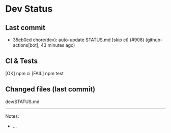 # Dev Status

## Last commit
- 35eb0cd chore(dev): auto-update STATUS.md [skip ci] (#908) (github-actions[bot], 43 minutes ago)
## CI & Tests
[OK] npm ci
[FAIL] npm test

## Changed files (last commit)
dev/STATUS.md

---
Notes:
- ...

